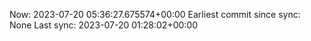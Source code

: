 Now: 2023-07-20 05:36:27.675574+00:00 Earliest commit since sync: None Last sync: 2023-07-20 01:28:02+00:00

